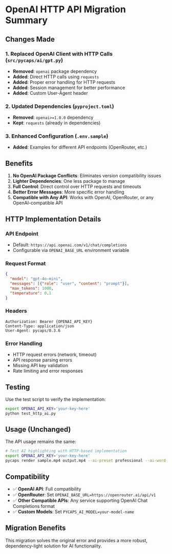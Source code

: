 # OpenAI HTTP API Migration Summary

## Changes Made

### 1. Replaced OpenAI Client with HTTP Calls (`src/pycaps/ai/gpt.py`)
- **Removed**: `openai` package dependency
- **Added**: Direct HTTP calls using `requests`
- **Added**: Proper error handling for HTTP requests
- **Added**: Session management for better performance
- **Added**: Custom User-Agent header

### 2. Updated Dependencies (`pyproject.toml`)
- **Removed**: `openai>=1.0.0` dependency
- **Kept**: `requests` (already in dependencies)

### 3. Enhanced Configuration (`.env.sample`)
- **Added**: Examples for different API endpoints (OpenRouter, etc.)

## Benefits

1. **No OpenAI Package Conflicts**: Eliminates version compatibility issues
2. **Lighter Dependencies**: One less package to manage
3. **Full Control**: Direct control over HTTP requests and timeouts
4. **Better Error Messages**: More specific error handling
5. **Compatible with Any API**: Works with OpenAI, OpenRouter, or any OpenAI-compatible API

## HTTP Implementation Details

### API Endpoint
- Default: `https://api.openai.com/v1/chat/completions`
- Configurable via `OPENAI_BASE_URL` environment variable

### Request Format
```json
{
  "model": "gpt-4o-mini",
  "messages": [{"role": "user", "content": "prompt"}],
  "max_tokens": 1000,
  "temperature": 0.1
}
```

### Headers
```http
Authorization: Bearer {OPENAI_API_KEY}
Content-Type: application/json
User-Agent: pycaps/0.3.6
```

### Error Handling
- HTTP request errors (network, timeout)
- API response parsing errors
- Missing API key validation
- Rate limiting and error responses

## Testing

Use the test script to verify the implementation:

```bash
export OPENAI_API_KEY='your-key-here'
python test_http_ai.py
```

## Usage (Unchanged)

The API usage remains the same:

```bash
# Test AI highlighting with HTTP-based implementation
export OPENAI_API_KEY='your-key-here'
pycaps render sample.mp4 output.mp4 --ai-preset professional --ai-word-highlighting
```

## Compatibility

- ✅ **OpenAI API**: Full compatibility
- ✅ **OpenRouter**: Set `OPENAI_BASE_URL=https://openrouter.ai/api/v1`
- ✅ **Other Compatible APIs**: Any service supporting OpenAI Chat Completions format
- ✅ **Custom Models**: Set `PYCAPS_AI_MODEL=your-model-name`

## Migration Benefits

This migration solves the original error and provides a more robust, dependency-light solution for AI functionality.